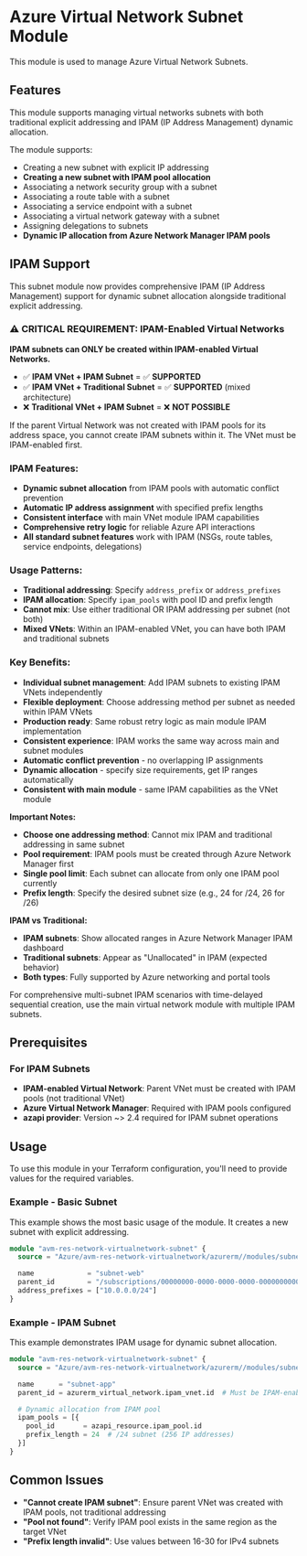 # Azure Virtual Network Subnet Module

This module is used to manage Azure Virtual Network Subnets.

## Features

This module supports managing virtual networks subnets with both traditional explicit addressing and IPAM (IP Address Management) dynamic allocation.

The module supports:

- Creating a new subnet with explicit IP addressing
- **Creating a new subnet with IPAM pool allocation**
- Associating a network security group with a subnet
- Associating a route table with a subnet
- Associating a service endpoint with a subnet
- Associating a virtual network gateway with a subnet
- Assigning delegations to subnets
- **Dynamic IP allocation from Azure Network Manager IPAM pools**

## IPAM Support

This subnet module now provides comprehensive IPAM (IP Address Management) support for dynamic subnet allocation alongside traditional explicit addressing.

### ⚠️ **CRITICAL REQUIREMENT: IPAM-Enabled Virtual Networks**

**IPAM subnets can ONLY be created within IPAM-enabled Virtual Networks.**

- ✅ **IPAM VNet + IPAM Subnet** = ✅ **SUPPORTED**
- ✅ **IPAM VNet + Traditional Subnet** = ✅ **SUPPORTED** (mixed architecture)
- ❌ **Traditional VNet + IPAM Subnet** = ❌ **NOT POSSIBLE**

If the parent Virtual Network was not created with IPAM pools for its address space, you cannot create IPAM subnets within it. The VNet must be IPAM-enabled first.

### **IPAM Features:**
- **Dynamic subnet allocation** from IPAM pools with automatic conflict prevention
- **Automatic IP address assignment** with specified prefix lengths
- **Consistent interface** with main VNet module IPAM capabilities
- **Comprehensive retry logic** for reliable Azure API interactions
- **All standard subnet features** work with IPAM (NSGs, route tables, service endpoints, delegations)

### **Usage Patterns:**
- **Traditional addressing**: Specify `address_prefix` or `address_prefixes`
- **IPAM allocation**: Specify `ipam_pools` with pool ID and prefix length
- **Cannot mix**: Use either traditional OR IPAM addressing per subnet (not both)
- **Mixed VNets**: Within an IPAM-enabled VNet, you can have both IPAM and traditional subnets

### **Key Benefits:**
- **Individual subnet management**: Add IPAM subnets to existing IPAM VNets independently
- **Flexible deployment**: Choose addressing method per subnet as needed within IPAM VNets
- **Production ready**: Same robust retry logic as main module IPAM implementation
- **Consistent experience**: IPAM works the same way across main and subnet modules
- **Automatic conflict prevention** - no overlapping IP assignments
- **Dynamic allocation** - specify size requirements, get IP ranges automatically
- **Consistent with main module** - same IPAM capabilities as the VNet module

**Important Notes:**
- **Choose one addressing method**: Cannot mix IPAM and traditional addressing in same subnet
- **Pool requirement**: IPAM pools must be created through Azure Network Manager first
- **Single pool limit**: Each subnet can allocate from only one IPAM pool currently
- **Prefix length**: Specify the desired subnet size (e.g., 24 for /24, 26 for /26)

**IPAM vs Traditional:**
- **IPAM subnets**: Show allocated ranges in Azure Network Manager IPAM dashboard
- **Traditional subnets**: Appear as "Unallocated" in IPAM (expected behavior)
- **Both types**: Fully supported by Azure networking and portal tools

For comprehensive multi-subnet IPAM scenarios with time-delayed sequential creation, use the main virtual network module with multiple IPAM subnets.

## Prerequisites

### For IPAM Subnets
- **IPAM-enabled Virtual Network**: Parent VNet must be created with IPAM pools (not traditional VNet)
- **Azure Virtual Network Manager**: Required with IPAM pools configured
- **azapi provider**: Version ~> 2.4 required for IPAM subnet operations

## Usage

To use this module in your Terraform configuration, you'll need to provide values for the required variables.

### Example - Basic Subnet

This example shows the most basic usage of the module. It creates a new subnet with explicit addressing.

```terraform
module "avm-res-network-virtualnetwork-subnet" {
  source = "Azure/avm-res-network-virtualnetwork/azurerm//modules/subnet"

  name             = "subnet-web"
  parent_id        = "/subscriptions/00000000-0000-0000-0000-000000000000/resourceGroups/myResourceGroup/providers/Microsoft.Network/virtualNetworks/myVNet"
  address_prefixes = ["10.0.0.0/24"]
}
```

### Example - IPAM Subnet

This example demonstrates IPAM usage for dynamic subnet allocation.

```terraform
module "avm-res-network-virtualnetwork-subnet" {
  source = "Azure/avm-res-network-virtualnetwork/azurerm//modules/subnet"

  name      = "subnet-app"
  parent_id = azurerm_virtual_network.ipam_vnet.id  # Must be IPAM-enabled VNet

  # Dynamic allocation from IPAM pool
  ipam_pools = [{
    pool_id       = azapi_resource.ipam_pool.id
    prefix_length = 24  # /24 subnet (256 IP addresses)
  }]
}
```

## Common Issues

- **"Cannot create IPAM subnet"**: Ensure parent VNet was created with IPAM pools, not traditional addressing
- **"Pool not found"**: Verify IPAM pool exists in the same region as the target VNet
- **"Prefix length invalid"**: Use values between 16-30 for IPv4 subnets
```
